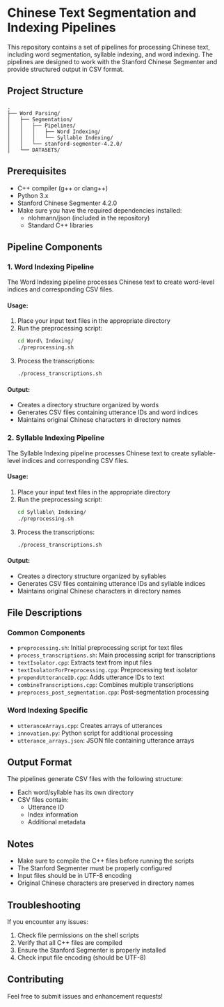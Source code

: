 # Chinese Text Segmentation and Indexing Pipelines

This repository contains a set of pipelines for processing Chinese text, including word segmentation, syllable indexing, and word indexing. The pipelines are designed to work with the Stanford Chinese Segmenter and provide structured output in CSV format.

## Project Structure

```
.
├── Word Parsing/
│   ├── Segmentation/
│   │   ├── Pipelines/
│   │   │   ├── Word Indexing/
│   │   │   └── Syllable Indexing/
│   │   └── stanford-segmenter-4.2.0/
│   └── DATASETS/
```

## Prerequisites

- C++ compiler (g++ or clang++)
- Python 3.x
- Stanford Chinese Segmenter 4.2.0
- Make sure you have the required dependencies installed:
  - nlohmann/json (included in the repository)
  - Standard C++ libraries

## Pipeline Components

### 1. Word Indexing Pipeline

The Word Indexing pipeline processes Chinese text to create word-level indices and corresponding CSV files.

#### Usage:

1. Place your input text files in the appropriate directory
2. Run the preprocessing script:
   ```bash
   cd Word\ Indexing/
   ./preprocessing.sh
   ```
3. Process the transcriptions:
   ```bash
   ./process_transcriptions.sh
   ```

#### Output:
- Creates a directory structure organized by words
- Generates CSV files containing utterance IDs and word indices
- Maintains original Chinese characters in directory names

### 2. Syllable Indexing Pipeline

The Syllable Indexing pipeline processes Chinese text to create syllable-level indices and corresponding CSV files.

#### Usage:

1. Place your input text files in the appropriate directory
2. Run the preprocessing script:
   ```bash
   cd Syllable\ Indexing/
   ./preprocessing.sh
   ```
3. Process the transcriptions:
   ```bash
   ./process_transcriptions.sh
   ```

#### Output:
- Creates a directory structure organized by syllables
- Generates CSV files containing utterance IDs and syllable indices
- Maintains original Chinese characters in directory names

## File Descriptions

### Common Components

- `preprocessing.sh`: Initial preprocessing script for text files
- `process_transcriptions.sh`: Main processing script for transcriptions
- `textIsolator.cpp`: Extracts text from input files
- `textIsolatorForPreprocessing.cpp`: Preprocessing text isolator
- `prependUtteranceID.cpp`: Adds utterance IDs to text
- `combineTranscriptions.cpp`: Combines multiple transcriptions
- `preprocess_post_segmentation.cpp`: Post-segmentation processing

### Word Indexing Specific

- `utteranceArrays.cpp`: Creates arrays of utterances
- `innovation.py`: Python script for additional processing
- `utterance_arrays.json`: JSON file containing utterance arrays

## Output Format

The pipelines generate CSV files with the following structure:
- Each word/syllable has its own directory
- CSV files contain:
  - Utterance ID
  - Index information
  - Additional metadata

## Notes

- Make sure to compile the C++ files before running the scripts
- The Stanford Segmenter must be properly configured
- Input files should be in UTF-8 encoding
- Original Chinese characters are preserved in directory names

## Troubleshooting

If you encounter any issues:
1. Check file permissions on the shell scripts
2. Verify that all C++ files are compiled
3. Ensure the Stanford Segmenter is properly installed
4. Check input file encoding (should be UTF-8)

## Contributing

Feel free to submit issues and enhancement requests! 